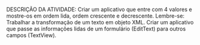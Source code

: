 DESCRIÇÃO DA ATIVIDADE:
Criar um aplicativo que entre com 4 valores e mostre-os em ordem lida, ordem crescente e decrescente.
Lembre-se: 
Trabalhar a transformação de um texto em objeto XML.
Criar um aplicativo que passe as informações lidas de um formulário (EditText) para outros campos (TextView).
